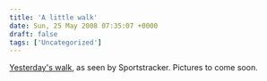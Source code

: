 ```yaml
---
title: 'A little walk'
date: Sun, 25 May 2008 07:35:07 +0000
draft: false
tags: ['Uncategorized']
---
```


[Yesterday's walk](http://sportstracker.nokia.com/nts/workoutdetail/index.do?id=202170), as seen by Sportstracker. Pictures to come soon.
